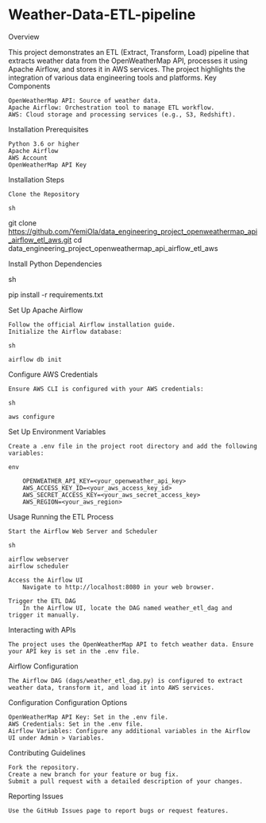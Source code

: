 # Weather-Data-ETL-pipeline

Overview

This project demonstrates an ETL (Extract, Transform, Load) pipeline that extracts weather data from the OpenWeatherMap API, processes it using Apache Airflow, and stores it in AWS services. The project highlights the integration of various data engineering tools and platforms.
Key Components

    OpenWeatherMap API: Source of weather data.
    Apache Airflow: Orchestration tool to manage ETL workflow.
    AWS: Cloud storage and processing services (e.g., S3, Redshift).

Installation
Prerequisites

    Python 3.6 or higher
    Apache Airflow
    AWS Account
    OpenWeatherMap API Key

Installation Steps

    Clone the Repository

    sh

git clone https://github.com/YemiOla/data_engineering_project_openweathermap_api_airflow_etl_aws.git
cd data_engineering_project_openweathermap_api_airflow_etl_aws

Install Python Dependencies

sh

pip install -r requirements.txt

Set Up Apache Airflow

    Follow the official Airflow installation guide.
    Initialize the Airflow database:

    sh

    airflow db init

Configure AWS Credentials

    Ensure AWS CLI is configured with your AWS credentials:

    sh

    aws configure

Set Up Environment Variables

    Create a .env file in the project root directory and add the following variables:

    env

        OPENWEATHER_API_KEY=<your_openweather_api_key>
        AWS_ACCESS_KEY_ID=<your_aws_access_key_id>
        AWS_SECRET_ACCESS_KEY=<your_aws_secret_access_key>
        AWS_REGION=<your_aws_region>

Usage
Running the ETL Process

    Start the Airflow Web Server and Scheduler

    sh

    airflow webserver
    airflow scheduler

    Access the Airflow UI
        Navigate to http://localhost:8080 in your web browser.

    Trigger the ETL DAG
        In the Airflow UI, locate the DAG named weather_etl_dag and trigger it manually.

Interacting with APIs

    The project uses the OpenWeatherMap API to fetch weather data. Ensure your API key is set in the .env file.

Airflow Configuration

    The Airflow DAG (dags/weather_etl_dag.py) is configured to extract weather data, transform it, and load it into AWS services.

Configuration
Configuration Options

    OpenWeatherMap API Key: Set in the .env file.
    AWS Credentials: Set in the .env file.
    Airflow Variables: Configure any additional variables in the Airflow UI under Admin > Variables.

Contributing
Guidelines

    Fork the repository.
    Create a new branch for your feature or bug fix.
    Submit a pull request with a detailed description of your changes.

Reporting Issues

    Use the GitHub Issues page to report bugs or request features.
